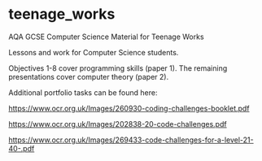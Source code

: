 # teenage_works
AQA GCSE Computer Science Material for Teenage Works

Lessons and work for Computer Science students.

Objectives 1-8 cover programming skills (paper 1). The remaining presentations cover computer theory (paper 2).

Additional portfolio tasks can be found here:

https://www.ocr.org.uk/Images/260930-coding-challenges-booklet.pdf

https://www.ocr.org.uk/Images/202838-20-code-challenges.pdf

https://www.ocr.org.uk/Images/269433-code-challenges-for-a-level-21-40-.pdf
